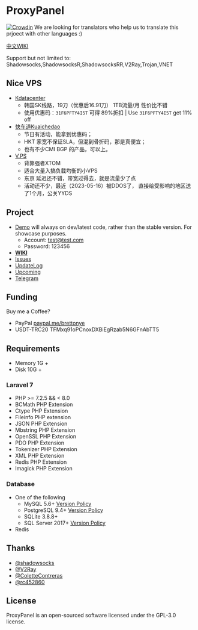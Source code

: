 # ProxyPanel 
[![Crowdin](https://badges.crowdin.net/proxypanel/localized.svg)](https://crowdin.com/project/proxypanel)
We are looking for translators who help us to translate this prjoect with other languages :)

[中文WIKI](https://proxypanel.gitbook.io/wiki/)

Support but not limited to: Shadowsocks,ShadowsocksR,ShadowsocksRR,V2Ray,Trojan,VNET

## Nice VPS
- [Kdatacenter](https://www.kdatacenter.com/myportal/?affid=470)
    - 韩国SK线路，19刀（优惠后16.91刀）  1TB流量/月 性价比不错
    - 使用优惠码：`31F6PFTY4I5T` 可得 89%折扣 | Use `31F6PFTY4I5T` get 11% off
- [快车道Kuaichedao](https://kuaichedao.co/aff.php?aff=3)
    - 节日有活动，能拿到优惠码；
    - HKT 家宽不保证SLA，但混到骨折码，那是真便宜；
    - 也有不少CMI BGP 的产品，可以上。
- [V.PS](https://vps.hosting/?affid=1138)
    - 背靠强者XTOM
    - 适合大量入搞负载均衡的小VPS
    - 东京 延迟还不错，带宽过得去，就是流量少了点
    - 活动还不少，最近（2023-05-16）被DDOS了， 直接给受影响的地区送了1个月，公关YYDS

## Project
- [Demo](https://proxypanel.ddo.jp) will always on dev/latest code, rather than the stable version. For showcase purposes.
    - Account: test@test.com
    - Password: 123456
- [**WIKI**](https://proxypanel.gitbook.io/wiki/)
- [Issues](https://github.com/ZBrettonYe/ProxyPanel/issues)
- [UpdateLog](https://proxypanel.gitbook.io/wiki/updatelog)
- [Upcoming](https://github.com/ZBrettonYe/ProxyPanel/projects/2)
- [Telegram](https://t.me/+nW8AwsPPUsliYzg1)

## Funding
Buy me a Coffee?
- PayPal [paypal.me/brettonye](https://www.paypal.com/paypalme/brettonye)
- USDT-TRC20 TFMxq91oPCnoxDXBiEgRzab5N6GFnAbTT5

## Requirements
- Memory 1G +
- Disk 10G +

### Laravel 7
- PHP >= 7.2.5 && < 8.0
- BCMath PHP Extension
- Ctype PHP Extension
- Fileinfo PHP extension
- JSON PHP Extension
- Mbstring PHP Extension
- OpenSSL PHP Extension
- PDO PHP Extension
- Tokenizer PHP Extension
- XML PHP Extension
- Redis PHP Extension
- Imagick PHP Extension

### Database
- One of the following
  - MySQL 5.6+ [Version Policy](https://en.wikipedia.org/wiki/MySQL#Release_history)
  - PostgreSQL 9.4+ [Version Policy](https://www.postgresql.org/support/versioning/)
  - SQLite 3.8.8+
  - SQL Server 2017+ [Version Policy](https://docs.microsoft.com/en-us/lifecycle/products/?products=sql-server)
- Redis

## Thanks
- [@shadowsocks](https://github.com/shadowsocks)
- [@V2Ray](https://www.v2ray.com)
- [@ColetteContreras](https://github.com/ColetteContreras)
- [@rc452860](https://github.com/rc452860)

## License

ProxyPanel is an open-sourced software licensed under the GPL-3.0 license.
